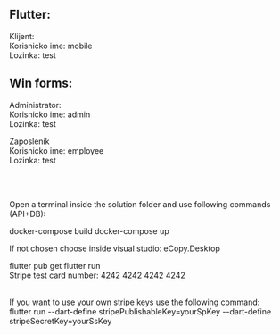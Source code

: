 Flutter:
----------
Klijent: <br />
Korisnicko ime: mobile <br />
Lozinka: test <br />

Win forms:
-----------
Administrator: <br />
Korisnicko ime: admin <br />
Lozinka: test <br /> 

Zaposlenik <br />
Korisnicko ime: employee <br />
Lozinka: test <br />

<br /> <br />

Open a terminal inside the solution folder and use following commands (API+DB): <br />

docker-compose build docker-compose up <br />

If not chosen choose inside visual studio:  eCopy.Desktop

flutter pub get flutter run <br />
Stripe test card number:
4242 4242 4242 4242

<br /> 
If you want to use your own stripe keys use the following command: <br />
flutter run --dart-define stripePublishableKey=yourSpKey --dart-define stripeSecretKey=yourSsKey


